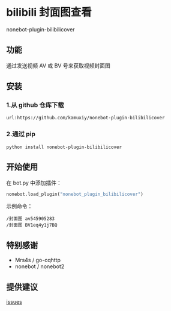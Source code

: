 # bilibili 封面图查看

nonebot-plugin-bilibilicover

## 功能

通过发送视频 AV 或 BV 号来获取视频封面图

## 安装

### 1.从 github 仓库下载

```url
url:https://github.com/kamuxiy/nonebot-plugin-bilibilicover
```

### 2.通过 pip

```shell script
python install nonebot-plugin-bilibilicover
```

## 开始使用

在 bot.py 中添加插件：

```python
nonebot.load_plugin("nonebot_plugin_bilibilicover")
```

示例命令：

```
/封面图 av545905283
/封面图 BV1eq4y1j7BQ
```

## 特别感谢

- Mrs4s / go-cqhttp
- nonebot / nonebot2

## 提供建议

[issues](https://github.com/kamuxiy/nonebot-plugin-bilibilicover/issues)
